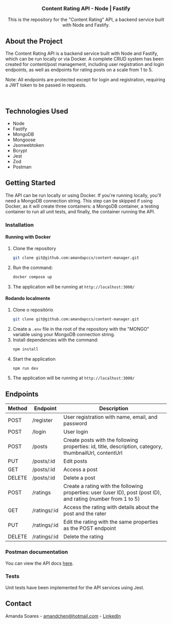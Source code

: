 <!-- PROJECT LOGO -->
<br />
<div align="center">
<h3 align="center">Content Rating API - Node | Fastify</h3>

  <p align="center">
    This is the repository for the "Content Rating" API, a backend service built with Node and Fastify.
  </p>
</div>



<!-- ABOUT THE PROJECT -->
## About the Project

The Content Rating API is a backend service built with Node and Fastify, which can be run locally or via Docker. A complete CRUD system has been created for content/post management, including user registration and login endpoints, as well as endpoints for rating posts on a scale from 1 to 5.
<br />


Note: All endpoints are protected except for login and registration, requiring a JWT token to be passed in requests.

<br />

<!-- TECHNOLOGIES USED -->
## Technologies Used

* Node
* Fastify
* MongoDB
* Mongoose
* Jsonwebtoken
* Bcrypt
* Jest
* Zod
* Postman


<!-- GETTING STARTED -->
## Getting Started

The API can be run locally or using Docker. If you're running locally, you'll need a MongoDB connection string. This step can be skipped if using Docker, as it will create three containers: a MongoDB container, a testing container to run all unit tests, and finally, the container running the API.

### Installation

#### Running with Docker

1. Clone the repository
   ```sh
   git clone git@github.com:amandapccs/content-manager.git
   ```
2. Run the command:
   ```sh
   docker compose up
   ```
3. The application will be running at `http://localhost:3000/`

#### Rodando localmente

1. Clone o repositório
   ```sh
   git clone git@github.com:amandapccs/content-manager.git
   ```
2. Create a `.env` file in the root of the repository with the "MONGO" variable using your MongoDB connection string.
3. Install dependencies with the command:
   ```sh
   npm install
   ```
4. Start the application
   ```sh
   npm run dev
   ```
5. The application will be running at `http://localhost:3000/`

## Endpoints

| Method | Endpoint          | Description                                                                                   |
|--------|--------------------|-----------------------------------------------------------------------------------------------|
| POST   | /register          | User registration with name, email, and password                                             |
| POST   | /login             | User login                                                                                   |
| POST   | /posts             | Create posts with the following properties: id, title, description, category, thumbnailUrl, contentUrl |
| PUT    | /posts/:id         | Edit posts                                                                                   |
| GET    | /posts/:id         | Access a post                                                                                |
| DELETE | /posts/:id         | Delete a post                                                                               |
| POST   | /ratings           | Create a rating with the following properties: user (user ID), post (post ID), and rating (number from 1 to 5) |
| GET    | /ratings/:id       | Access the rating with details about the post and the rater                                |
| PUT    | /ratings/:id       | Edit the rating with the same properties as the POST endpoint                               |
| DELETE | /ratings/:id       | Delete the rating                                                                           |
     
### Postman documentation
You can view the API docs <a href="https://documenter.getpostman.com/view/22918885/2sA3kd9wnC">here</a>.
### Tests
Unit tests have been implemented for the API services using Jest.


<!-- CONTACT -->
## Contact

Amanda Soares - amandchen@hotmail.com - <a href="https://www.linkedin.com/in/amandapccs/">LinkedIn</a>
